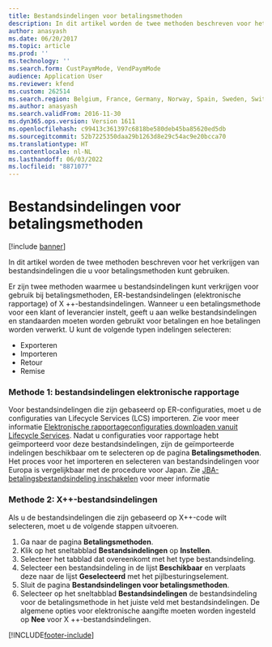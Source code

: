 ```yaml
---
title: Bestandsindelingen voor betalingsmethoden
description: In dit artikel worden de twee methoden beschreven voor het verkrijgen van bestandsindelingen die u voor betalingsmethoden kunt gebruiken.
author: anasyash
ms.date: 06/20/2017
ms.topic: article
ms.prod: ''
ms.technology: ''
ms.search.form: CustPaymMode, VendPaymMode
audience: Application User
ms.reviewer: kfend
ms.custom: 262514
ms.search.region: Belgium, France, Germany, Norway, Spain, Sweden, Switzerland
ms.author: anasyash
ms.search.validFrom: 2016-11-30
ms.dyn365.ops.version: Version 1611
ms.openlocfilehash: c99413c361397c6818be580deb45ba85620ed5db
ms.sourcegitcommit: 52b7225350daa29b1263d8e29c54ac9e20bcca70
ms.translationtype: HT
ms.contentlocale: nl-NL
ms.lasthandoff: 06/03/2022
ms.locfileid: "8871077"
---
```

# <a name="file-formats-for-methods-of-payment"></a>Bestandsindelingen voor betalingsmethoden

[!include [banner](../includes/banner.md)]

In dit artikel worden de twee methoden beschreven voor het verkrijgen van bestandsindelingen die u voor betalingsmethoden kunt gebruiken.

Er zijn twee methoden waarmee u bestandsindelingen kunt verkrijgen voor gebruik bij betalingsmethoden, ER-bestandsindelingen (elektronische rapportage) of X ++-bestandsindelingen. Wanneer u een betalingsmethode voor een klant of leverancier instelt, geeft u aan welke bestandsindelingen en standaarden moeten worden gebruikt voor betalingen en hoe betalingen worden verwerkt. U kunt de volgende typen indelingen selecteren:

-   Exporteren
-   Importeren
-   Retour
-   Remise

### <a name="method-1-electronic-reporting-file-formats"></a>Methode 1: bestandsindelingen elektronische rapportage

Voor bestandsindelingen die zijn gebaseerd op ER-configuraties, moet u de configuraties van Lifecycle Services (LCS) importeren. Zie voor meer informatie [Elektronische rapportageconfiguraties downloaden vanuit Lifecycle Services](../../fin-ops-core/dev-itpro/analytics/download-electronic-reporting-configuration-lcs.md). Nadat u configuraties voor rapportage hebt geïmporteerd voor deze bestandsindelingen, zijn de geïmporteerde indelingen beschikbaar om te selecteren op de pagina **Betalingsmethoden**. Het proces voor het importeren en selecteren van bestandsindelingen voor Europa is vergelijkbaar met de procedure voor Japan. Zie [JBA-betalingsbestandsindeling inschakelen](tasks/jba-payment-file-format.md) voor meer informatie

### <a name="method-2-x-file-formats"></a>Methode 2: X++-bestandsindelingen

Als u de bestandsindelingen die zijn gebaseerd op X++-code wilt selecteren, moet u de volgende stappen uitvoeren.

1.  Ga naar de pagina **Betalingsmethoden**.
2.  Klik op het sneltabblad **Bestandsindelingen** op **Instellen**.
3.  Selecteer het tabblad dat overeenkomt met het type bestandsindeling.
4.  Selecteer een bestandsindeling in de lijst **Beschikbaar** en verplaats deze naar de lijst **Geselecteerd** met het pijlbesturingselement.
5.  Sluit de pagina **Bestandsindelingen voor betalingsmethoden**.
6.  Selecteer op het sneltabblad **Bestandsindelingen** de bestandsindeling voor de betalingsmethode in het juiste veld met bestandsindelingen. De algemene opties voor elektronische aangifte moeten worden ingesteld op **Nee** voor X ++-bestandsindelingen.






[!INCLUDE[footer-include](../../includes/footer-banner.md)]
